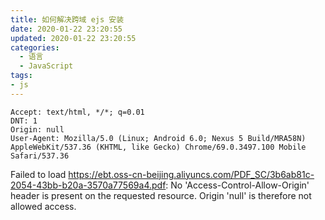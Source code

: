 ```yaml
---
title: 如何解决跨域 ejs 安装
date: 2020-01-22 23:20:55
updated: 2020-01-22 23:20:55
categories:
  - 语言
  - JavaScript
tags:
- js
---
```


```text
Accept: text/html, */*; q=0.01
DNT: 1
Origin: null
User-Agent: Mozilla/5.0 (Linux; Android 6.0; Nexus 5 Build/MRA58N) AppleWebKit/537.36 (KHTML, like Gecko) Chrome/69.0.3497.100 Mobile Safari/537.36
```

Failed to load <https://ebt.oss-cn-beijing.aliyuncs.com/PDF_SC/3b6ab81c-2054-43bb-b20a-3570a77569a4.pdf>: No 'Access-Control-Allow-Origin' header is present on the requested resource. Origin 'null' is therefore not allowed access.
